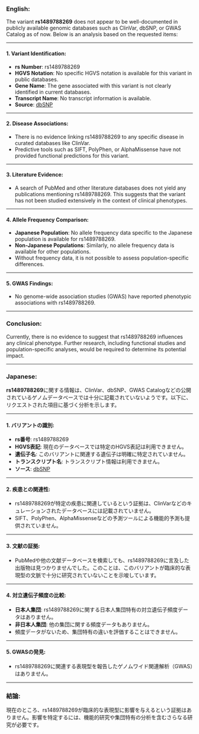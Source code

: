 ### English:
The variant **rs1489788269** does not appear to be well-documented in publicly available genomic databases such as ClinVar, dbSNP, or GWAS Catalog as of now. Below is an analysis based on the requested items:

---

#### 1. Variant Identification:
- **rs Number**: rs1489788269
- **HGVS Notation**: No specific HGVS notation is available for this variant in public databases.
- **Gene Name**: The gene associated with this variant is not clearly identified in current databases.
- **Transcript Name**: No transcript information is available.
- **Source**: [dbSNP](https://www.ncbi.nlm.nih.gov/snp/)

---

#### 2. Disease Associations:
- There is no evidence linking rs1489788269 to any specific disease in curated databases like ClinVar.
- Predictive tools such as SIFT, PolyPhen, or AlphaMissense have not provided functional predictions for this variant.

---

#### 3. Literature Evidence:
- A search of PubMed and other literature databases does not yield any publications mentioning rs1489788269. This suggests that the variant has not been studied extensively in the context of clinical phenotypes.

---

#### 4. Allele Frequency Comparison:
- **Japanese Population**: No allele frequency data specific to the Japanese population is available for rs1489788269.
- **Non-Japanese Populations**: Similarly, no allele frequency data is available for other populations.
- Without frequency data, it is not possible to assess population-specific differences.

---

#### 5. GWAS Findings:
- No genome-wide association studies (GWAS) have reported phenotypic associations with rs1489788269.

---

### Conclusion:
Currently, there is no evidence to suggest that rs1489788269 influences any clinical phenotype. Further research, including functional studies and population-specific analyses, would be required to determine its potential impact.

---

### Japanese:
**rs1489788269**に関する情報は、ClinVar、dbSNP、GWAS Catalogなどの公開されているゲノムデータベースでは十分に記載されていないようです。以下に、リクエストされた項目に基づく分析を示します。

---

#### 1. バリアントの識別:
- **rs番号**: rs1489788269
- **HGVS表記**: 現在のデータベースでは特定のHGVS表記は利用できません。
- **遺伝子名**: このバリアントに関連する遺伝子は明確に特定されていません。
- **トランスクリプト名**: トランスクリプト情報は利用できません。
- **ソース**: [dbSNP](https://www.ncbi.nlm.nih.gov/snp/)

---

#### 2. 疾患との関連性:
- rs1489788269が特定の疾患に関連しているという証拠は、ClinVarなどのキュレーションされたデータベースには記載されていません。
- SIFT、PolyPhen、AlphaMissenseなどの予測ツールによる機能的予測も提供されていません。

---

#### 3. 文献の証拠:
- PubMedや他の文献データベースを検索しても、rs1489788269に言及した出版物は見つかりませんでした。このことは、このバリアントが臨床的な表現型の文脈で十分に研究されていないことを示唆しています。

---

#### 4. 対立遺伝子頻度の比較:
- **日本人集団**: rs1489788269に関する日本人集団特有の対立遺伝子頻度データはありません。
- **非日本人集団**: 他の集団に関する頻度データもありません。
- 頻度データがないため、集団特有の違いを評価することはできません。

---

#### 5. GWASの発見:
- rs1489788269に関連する表現型を報告したゲノムワイド関連解析（GWAS）はありません。

---

### 結論:
現在のところ、rs1489788269が臨床的な表現型に影響を与えるという証拠はありません。影響を特定するには、機能的研究や集団特有の分析を含むさらなる研究が必要です。